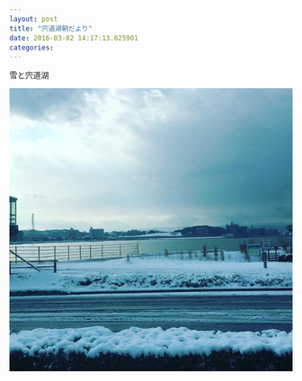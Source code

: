 ```yaml
---
layout: post
title: "宍道湖朝だより"
date: 2016-03-02 14:17:13.625901
categories: 
---
```


雪と宍道湖

![](/assets/images/201603/12797638_1705158219768311_1541349359_n.jpg)


